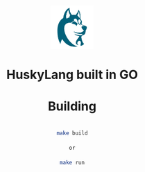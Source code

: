 <div id="header" align="center">
  <img src="https://raw.githubusercontent.com/kmendell/husky/main/github/logo2.png" width="100"/>
  <h1>HuskyLang built in GO</h1>

<h1>Building</h1>

  ```bash
  
  make build

  or

  make run

  ```
<div>


